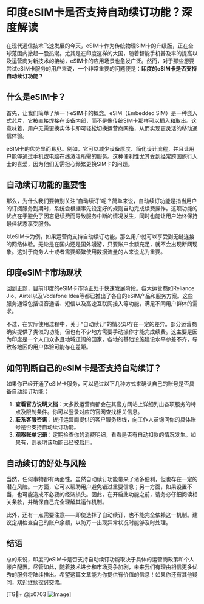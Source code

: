 # 印度eSIM卡是否支持自动续订功能？深度解读

在现代通信技术飞速发展的今天，eSIM卡作为传统物理SIM卡的升级版，正在全球范围内掀起一股热潮。尤其是在印度这样的大国，随着智能手机普及率的提高以及运营商对新技术的接纳，eSIM卡的应用场景也愈发广泛。然而，对于那些想要尝试eSIM卡服务的用户来说，一个非常重要的问题便是：**印度的eSIM卡是否支持自动续订功能？**

## 什么是eSIM卡？

首先，让我们简单了解一下eSIM卡的概念。eSIM（Embedded SIM）是一种嵌入式芯片，它被直接焊接在设备内部，而不是像传统SIM卡那样可以插入和取出。这意味着，用户无需更换实体卡即可轻松切换运营商网络，从而实现更灵活的移动通信体验。

eSIM卡的优势显而易见。例如，它可以减少设备厚度、简化设计流程，并且让用户能够通过手机或电脑在线激活所需的服务。这种便利性尤其受到经常跨国旅行人士的喜爱，因为他们无需担心频繁更换SIM卡的问题。

## 自动续订功能的重要性

那么，为什么我们要特别关注“自动续订”呢？简单来说，自动续订功能是指当用户的订阅服务到期时，系统会根据事先设定好的规则自动完成续费操作。这项功能的优点在于避免了因忘记续费而导致服务中断的情况发生，同时也能让用户始终保持最佳状态享受服务。

以eSIM卡为例，如果运营商支持自动续订功能，那么用户就可以享受到无缝连接的网络体验。无论是在国内还是国外漫游，只要账户余额充足，就不会出现断网现象。这对于商务人士或者需要频繁使用数据流量的人来说尤为重要。

## 印度eSIM卡市场现状

回到正题，目前印度的eSIM卡市场正处于快速发展阶段。各大运营商如Reliance Jio、Airtel以及Vodafone Idea等都已推出了各自的eSIM产品和服务方案。这些服务通常包括语音通话、短信以及高速互联网接入等功能，满足不同用户群体的需求。

不过，在实际使用过程中，关于“自动续订”的情况却存在一定的差异。部分运营商确实提供了类似的功能，但也有不少地方需要手动操作才能完成续费。这主要是因为印度是一个人口众多且地域辽阔的国家，各地的基础设施建设水平参差不齐，导致各地区的用户体验可能存在差距。

## 如何判断自己的eSIM卡是否支持自动续订？

如果你已经开通了eSIM卡服务，可以通过以下几种方式来确认自己的账号是否具备自动续订功能：

1. **查看官方说明文档**：大多数运营商都会在其官方网站上详细列出各项服务的特点及限制条件。你可以登录对应的官网查找相关信息。
2. **联系客服咨询**：拨打运营商提供的客户服务热线，向工作人员询问你的具体账号是否支持自动续订功能。
3. **观察账单记录**：定期检查你的消费明细，看看是否有自动扣款的情况发生。如果有，则表明该功能已经被启用。

## 自动续订的好处与风险

当然，任何事物都有两面性。虽然自动续订功能带来了诸多便利，但也存在一定的潜在风险。一方面，它可以帮助用户避免错过重要信息；另一方面，如果设置不当，也可能造成不必要的经济损失。因此，在开启此功能之前，请务必仔细阅读相关条款，并确保自己完全理解其运作机制。

此外，还有一点需要注意——即使选择了自动续订，也不能完全依赖这一机制。建议定期检查自己的账户余额，以防万一出现异常状况时能够及时处理。

## 结语

总的来说，印度的eSIM卡是否支持自动续订功能取决于具体的运营商政策和个人账户配置。尽管如此，随着技术进步和市场竞争加剧，未来我们有理由相信更多优秀的服务将陆续推出。希望这篇文章能为你提供有价值的信息！如果你还有其他疑问，欢迎继续探讨交流。

[TG💪+ @jx0703 ![Image](https://github.com/user-attachments/assets/dbca1d08-cadb-493c-b0ec-ad6f7a83f270)]